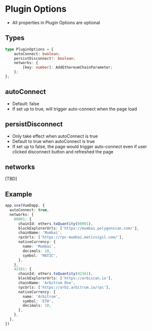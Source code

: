 # Plugin Options

- All properties in Plugin Options are optional

## Types
```ts
type PluginOptions = {
    autoConnect: boolean;
    persistDisconnect?: boolean;
    networks: {
        [key: number]: AddEthereumChainParameter;
    };
};
```

## autoConnect
- Default: false
- If set up to true, will trigger auto-connect when the page load

## persistDisconnect
- Only take effect when autoConnect is true
- Default to true when autoConnect is true
- If set up to false, the page would trigger auto-connect even if user clicked disconnect button and refreshed the page

## networks
[TBD]

## Example
```ts
app.use(VueDapp, {
  autoConnect: true,
  networks: {
    80001: {
      chainId: ethers.toQuantity(80001),
      blockExplorerUrls: ['https://mumbai.polygonscan.com/'],
      chainName: 'Mumbai',
      rpcUrls: ['https://rpc-mumbai.maticvigil.com/'],
      nativeCurrency: {
        name: 'Mumbai',
        decimals: 18,
        symbol: 'MATIC',
      },
    },
    42161: {
      chainId: ethers.toQuantity(42161),
      blockExplorerUrls: ['https://arbiscan.io'],
      chainName: 'Arbitrum One',
      rpcUrls: ['https://arb1.arbitrum.io/rpc'],
      nativeCurrency: {
        name: 'Arbitrum',
        symbol: 'ETH',
        decimals: 18,
      },
    },
  },
})
```
